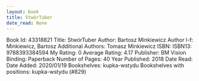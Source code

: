 ```yaml
---
layout: book
title: StwórTuber
date_read: None
---
```


Book Id: 43318821
Title: StwórTuber
Author: Bartosz Minkiewicz
Author l-f: Minkiewicz, Bartosz
Additional Authors: Tomasz Minkiewicz
ISBN: 
ISBN13: 9788393384594
My Rating: 0
Average Rating: 4.17
Publisher: BM Vision
Binding: Paperback
Number of Pages: 40
Year Published: 2018
Date Read: 
Date Added: 2020/01/19
Bookshelves: kupka-wstydu
Bookshelves with positions: kupka-wstydu (#829)

